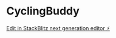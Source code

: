 # CyclingBuddy

[Edit in StackBlitz next generation editor ⚡️](https://stackblitz.com/~/github.com/mmartinovich/CyclingBuddy)